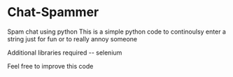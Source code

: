 # Chat-Spammer
Spam chat using python
This is a simple python code to continoulsy enter a string just for fun or to really annoy someone

Additional libraries required -- selenium

Feel free to improve this code
